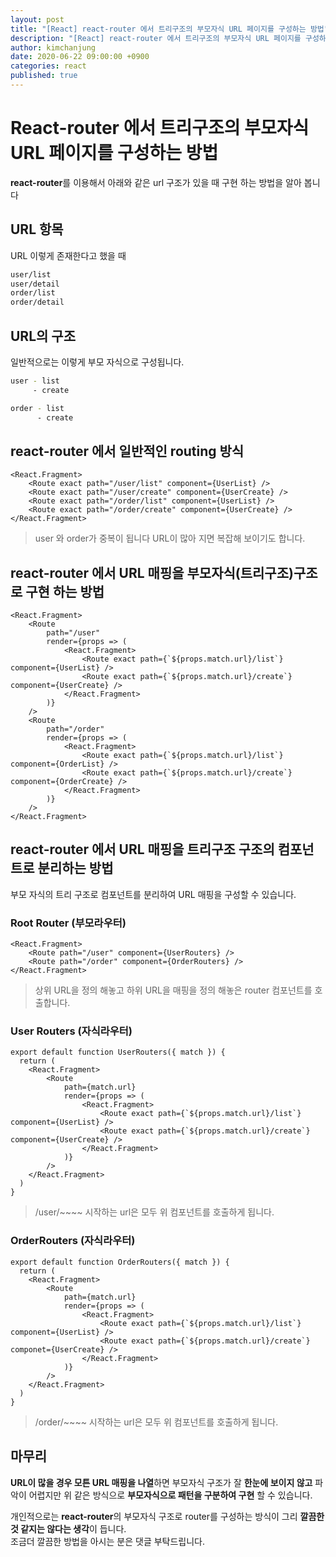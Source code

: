 ```yaml
---
layout: post
title: "[React] react-router 에서 트리구조의 부모자식 URL 페이지를 구성하는 방법"
description: "[React] react-router 에서 트리구조의 부모자식 URL 페이지를 구성하는 방법"
author: kimchanjung
date: 2020-06-22 09:00:00 +0900
categories: react
published: true
---
```


# React-router 에서 트리구조의 부모자식 URL 페이지를 구성하는 방법
**react-router**를 이용해서 아래와 같은 url 구조가 있을 때 구현 하는 방법을 알아 봅니다

## URL 항목
URL 이렇게 존재한다고 했을 때
```bash
user/list
user/detail
order/list
order/detail
```

## URL의 구조
일반적으로는 이렇게 부모 자식으로 구성됩니다.
```bash
user - list
     - create

order - list
      - create
```

## react-router 에서 일반적인 routing 방식
```react
<React.Fragment>
    <Route exact path="/user/list" component={UserList} />
    <Route exact path="/user/create" component={UserCreate} />
    <Route exact path="/order/list" component={UserList} />
    <Route exact path="/order/create" component={UserCreate} />
</React.Fragment>
```
> user 와 order가 중복이 됩니다 URL이 많아 지면 복잡해 보이기도 합니다.

## react-router 에서 URL 매핑을 부모자식(트리구조)구조로 구현 하는 방법
```react
<React.Fragment>
    <Route
        path="/user"
        render={props => (
            <React.Fragment>
                <Route exact path={`${props.match.url}/list`} component={UserList} />
                <Route exact path={`${props.match.url}/create`} component={UserCreate} />
            </React.Fragment>
        )}
    />
    <Route
        path="/order"
        render={props => (
            <React.Fragment>
                <Route exact path={`${props.match.url}/list`} component={OrderList} />
                <Route exact path={`${props.match.url}/create`} component={OrderCreate} />
            </React.Fragment>
        )}
    />
</React.Fragment>
```

## react-router 에서 URL 매핑을 트리구조 구조의 컴포넌트로 분리하는 방법
부모 자식의 트리 구조로 컴포넌트를 분리하여 URL 매핑을 구성할 수 있습니다.  

### Root Router (부모라우터)
```react
<React.Fragment>
    <Route path="/user" component={UserRouters} />
    <Route path="/order" component={OrderRouters} />
</React.Fragment>
```
> 상위 URL을 정의 해놓고 하위 URL을 매핑을 정의 해놓은 router 컴포넌트를 호출합니다.

### User Routers (자식라우터)
```react
export default function UserRouters({ match }) {
  return (
    <React.Fragment>
        <Route
            path={match.url}
            render={props => (
                <React.Fragment>
                    <Route exact path={`${props.match.url}/list`} component={UserList} />
                    <Route exact path={`${props.match.url}/create`} component={UserCreate} />
                </React.Fragment>
            )}
        />
    </React.Fragment>
  )
}
```
> /user/~~~~ 시작하는 url은 모두 위 컴포넌트를 호출하게 됩니다.

### OrderRouters (자식라우터)
```react
export default function OrderRouters({ match }) {
  return (
    <React.Fragment>
        <Route
            path={match.url}
            render={props => (
                <React.Fragment>
                    <Route exact path={`${props.match.url}/list`} component={UserList} />
                    <Route exact path={`${props.match.url}/create`} componet={UserCreate} />
                </React.Fragment>
            )}
        />
    </React.Fragment>
  )
}
```
> /order/~~~~ 시작하는 url은 모두 위 컴포넌트를 호출하게 됩니다.

## 마무리
**URL이 많을 경우 모튼 URL 매핑을 나열**하면 부모자식 구조가 잘 **한눈에 보이지 않고** 파악이 어렵지만 위 같은 방식으로 **부모자식으로 패턴을 구분하여 구현** 할 수 있습니다.  

개인적으로는 **react-router**의 부모자식 구조로 router를 구성하는 방식이 그리 **깔끔한 것 같지는 않다는 생각**이 듭니다.  
조금더 깔끔한 방법을 아시는 분은 댓글 부탁드립니다.
